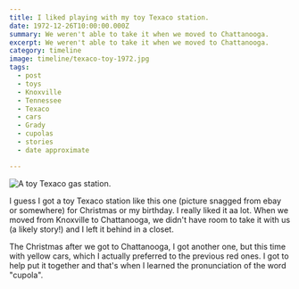 ```yaml
---
title: I liked playing with my toy Texaco station.
date: 1972-12-26T10:00:00.000Z
summary: We weren't able to take it when we moved to Chattanooga.
excerpt: We weren't able to take it when we moved to Chattanooga.
category: timeline
image: timeline/texaco-toy-1972.jpg
tags:
  - post
  - toys
  - Knoxville
  - Tennessee
  - Texaco
  - cars
  - Grady
  - cupolas
  - stories
  - date approximate

---
```


![A toy Texaco gas station.](/static/img/timeline/texaco-toy-1972.jpg)

I guess I got a toy Texaco station like this one (picture snagged from ebay or somewhere) for Christmas or my birthday. I really liked it aa lot. When we moved from Knoxville to Chattanooga, we didn't have room to take it with us (a likely story!) and I left it behind in a closet.

The Christmas after we got to Chattanooga, I got another one, but this time with yellow cars, which I actually preferred to the previous red ones. I got to help put it together and that's when I learned the pronunciation of the word "cupola".